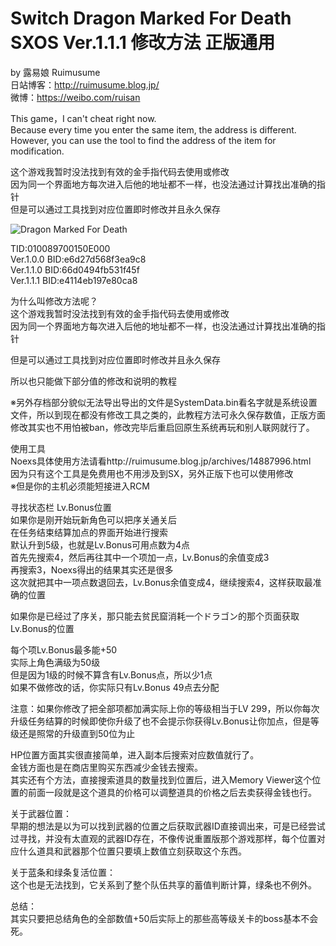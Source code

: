 # Switch Dragon Marked For Death SXOS Ver.1.1.1 修改方法 正版通用
by 露易娘 Ruimusume</br>
日站博客：http://ruimusume.blog.jp/</br>
微博：https://weibo.com/ruisan</br>

This game，I can't cheat right now.</br>
Because every time you enter the same item, the address is different.</br>
However, you can use the tool to find the address of the item for modification.</br>

这个游戏我暂时没法找到有效的金手指代码去使用或修改</br>
因为同一个界面地方每次进入后他的地址都不一样，也没法通过计算找出准确的指针</br>
但是可以通过工具找到对应位置即时修改并且永久保存</br>

<img src="https://i.imgur.com/dyaqIab.jpg" alt="Dragon Marked For Death"/>

TID:010089700150E000</br>
Ver.1.0.0 BID:e6d27d568f3ea9c8</br>
Ver.1.1.0 BID:66d0494fb531f45f</br>
Ver.1.1.1 BID:e4114eb197e80ca8</br>

为什么叫修改方法呢？</br>
这个游戏我暂时没法找到有效的金手指代码去使用或修改</br>
因为同一个界面地方每次进入后他的地址都不一样，也没法通过计算找出准确的指针</br>

但是可以通过工具找到对应位置即时修改并且永久保存</br>

所以也只能做下部分值的修改和说明的教程</br>

※另外存档部分貌似无法导出导出的文件是SystemData.bin看名字就是系统设置文件，所以到现在都没有修改工具之类的，此教程方法可永久保存数值，正版方面修改其实也不用怕被ban，修改完毕后重启回原生系统再玩和别人联网就行了。</br>

使用工具</br>
Noexs具体使用方法请看http://ruimusume.blog.jp/archives/14887996.html</br>
因为只有这个工具是免费用也不用涉及到SX，另外正版下也可以使用修改</br>
※但是你的主机必须能短接进入RCM</br>

寻找状态栏 Lv.Bonus位置</br>
如果你是刚开始玩新角色可以把序关通关后</br>
在任务结束结算加点的界面开始进行搜索</br>
默认升到5级，也就是Lv.Bonus可用点数为4点</br>
首先先搜索4，然后再往其中一个项加一点，Lv.Bonus的余值变成3</br>
再搜索3，Noexs得出的结果其实还是很多</br>
这次就把其中一项点数退回去，Lv.Bonus余值变成4，继续搜索4，这样获取最准确的位置</br>

如果你是已经过了序关，那只能去贫民窟消耗一个ドラゴン的那个页面获取Lv.Bonus的位置</br>

每个项Lv.Bonus最多能+50</br>
实际上角色满级为50级</br>
但是因为1级的时候不算含有Lv.Bonus点，所以少1点</br>
如果不做修改的话，你实际只有Lv.Bonus 49点去分配</br>

注意：如果你修改了把全部项都加满实际上你的等级相当于LV 299，所以你每次升级任务结算的时候即使你升级了也不会提示你获得Lv.Bonus让你加点，但是等级还是照常的升级直到50位为止</br>

HP位置方面其实很直接简单，进入副本后搜索对应数值就行了。</br>
金钱方面也是在商店里购买东西减少金钱去搜索。</br>
其实还有个方法，直接搜索道具的数量找到位置后，进入Memory Viewer这个位置的前面一段就是这个道具的价格可以调整道具的价格之后去卖获得金钱也行。</br>

关于武器位置：</br>
早期的想法是以为可以找到武器的位置之后获取武器ID直接调出来，可是已经尝试过寻找，并没有太直观的武器ID存在，不像传说重置版那个游戏那样，每个位置对应什么道具和武器那个位置只要填上数值立刻获取这个东西。</br>

关于蓝条和绿条复活位置：</br>
这个也是无法找到，它关系到了整个队伍共享的蓄值判断计算，绿条也不例外。</br>

总结：</br>
其实只要把总结角色的全部数值+50后实际上的那些高等级关卡的boss基本不会死。</br>
